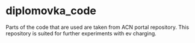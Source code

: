 # diplomovka_code

Parts of the code that are used are taken from ACN portal repository. This repository is suited for further experiments with ev charging.
